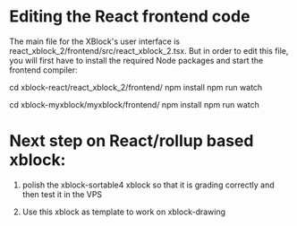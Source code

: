 # Editing the React frontend code
The main file for the XBlock's user interface is react_xblock_2/frontend/src/react_xblock_2.tsx. But in order to edit this file, you will first have to install the required Node packages and start the frontend compiler:

cd xblock-react/react_xblock_2/frontend/
npm install
npm run watch

cd xblock-myxblock/myxblock/frontend/
npm install
npm run watch



# Next step on React/rollup based xblock:

1. polish the xblock-sortable4 xblock so that it is grading correctly and then test it in the VPS

2. Use this xblock as template to work on xblock-drawing